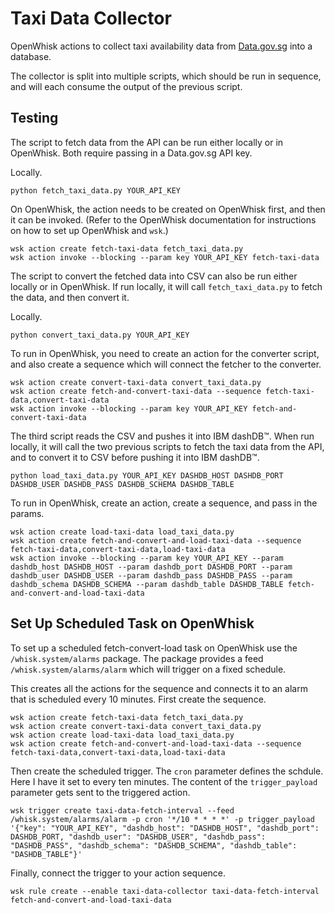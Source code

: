 # Taxi Data Collector

OpenWhisk actions to collect taxi availability data from [Data.gov.sg](https://data.gov.sg/) into a database.

The collector is split into multiple scripts, which should be run in sequence, and will each consume the output of the previous script.

## Testing

The script to fetch data from the API can be run either locally or in OpenWhisk. Both require passing in a Data.gov.sg API key.

Locally.

    python fetch_taxi_data.py YOUR_API_KEY

On OpenWhisk, the action needs to be created on OpenWhisk first, and then it can be invoked. (Refer to the OpenWhisk documentation for instructions on how to set up OpenWhisk and `wsk`.)

    wsk action create fetch-taxi-data fetch_taxi_data.py
    wsk action invoke --blocking --param key YOUR_API_KEY fetch-taxi-data

The script to convert the fetched data into CSV can also be run either locally or in OpenWhisk. If run locally, it will call `fetch_taxi_data.py` to fetch the data, and then convert it.

Locally.

    python convert_taxi_data.py YOUR_API_KEY

To run in OpenWhisk, you need to create an action for the converter script, and also create a sequence which will connect the fetcher to the converter.

    wsk action create convert-taxi-data convert_taxi_data.py
    wsk action create fetch-and-convert-taxi-data --sequence fetch-taxi-data,convert-taxi-data
    wsk action invoke --blocking --param key YOUR_API_KEY fetch-and-convert-taxi-data

The third script reads the CSV and pushes it into IBM dashDB&trade;. When run locally, it will call the two previous scripts to fetch the taxi data from the API, and to convert it to CSV before pushing it into IBM dashDB&trade;.

    python load_taxi_data.py YOUR_API_KEY DASHDB_HOST DASHDB_PORT DASHDB_USER DASHDB_PASS DASHDB_SCHEMA DASHDB_TABLE

To run in OpenWhisk, create an action, create a sequence, and pass in the params.

    wsk action create load-taxi-data load_taxi_data.py
    wsk action create fetch-and-convert-and-load-taxi-data --sequence fetch-taxi-data,convert-taxi-data,load-taxi-data
    wsk action invoke --blocking --param key YOUR_API_KEY --param dashdb_host DASHDB_HOST --param dashdb_port DASHDB_PORT --param dashdb_user DASHDB_USER --param dashdb_pass DASHDB_PASS --param dashdb_schema DASHDB_SCHEMA --param dashdb_table DASHDB_TABLE fetch-and-convert-and-load-taxi-data

## Set Up Scheduled Task on OpenWhisk

To set up a scheduled fetch-convert-load task on OpenWhisk use the `/whisk.system/alarms` package. The package provides a feed `/whisk.system/alarms/alarm` which will trigger on a fixed schedule.

This creates all the actions for the sequence and connects it to an alarm that is scheduled every 10 minutes. First create the sequence.

    wsk action create fetch-taxi-data fetch_taxi_data.py
    wsk action create convert-taxi-data convert_taxi_data.py
    wsk action create load-taxi-data load_taxi_data.py
    wsk action create fetch-and-convert-and-load-taxi-data --sequence fetch-taxi-data,convert-taxi-data,load-taxi-data

Then create the scheduled trigger. The `cron` parameter defines the schdule. Here I have it set to every ten minutes. The content of the `trigger_payload` parameter gets sent to the triggered action.

    wsk trigger create taxi-data-fetch-interval --feed /whisk.system/alarms/alarm -p cron '*/10 * * * *' -p trigger_payload '{"key": "YOUR_API_KEY", "dashdb_host": "DASHDB_HOST", "dashdb_port": DASHDB_PORT, "dashdb_user": "DASHDB_USER", "dashdb_pass": "DASHDB_PASS", "dashdb_schema": "DASHDB_SCHEMA", "dashdb_table": "DASHDB_TABLE"}'

Finally, connect the trigger to your action sequence.

    wsk rule create --enable taxi-data-collector taxi-data-fetch-interval fetch-and-convert-and-load-taxi-data

